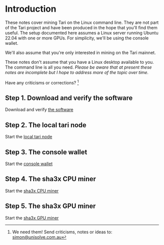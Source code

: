 
# Introduction
 
These notes cover mining Tari on the Linux command line. They are not part of the Tari project
and have been produced in the hope that you'll find them useful. The setup documented here assumes 
a Linux server running Ubuntu 22.04 with one or more GPUs. For simplicity, we'll be using 
the console wallet.

We'll also assume that you're only interested in mining on the Tari mainnet. 

These notes don't assume that you have a Linux desktop available to you. The command line 
is all you need. *Please be aware that at present these notes are incomplete but I hope to address more of 
the topic over time.*

Have any criticisms or corrections? [^1]


## Step 1. Download and verify the software

Download and verify [the software](01_cli_software.md)

## Step 2. The local tari node

Start the [local tari node](02_local_tari_node.md)

## Step 3. The console wallet

Start the [console wallet](03_console_wallet.md)

## Step 4. The sha3x CPU miner

Start the [sha3x CPU miner](04_sha3x_cpu_miner.md)

## Step 5. The sha3x GPU miner

Start the [sha3x GPU miner](05_sha3x_gpu_miner.md)


[^1]: We need them! Send criticisms, notes or ideas to: simon@unisolve.com.au
